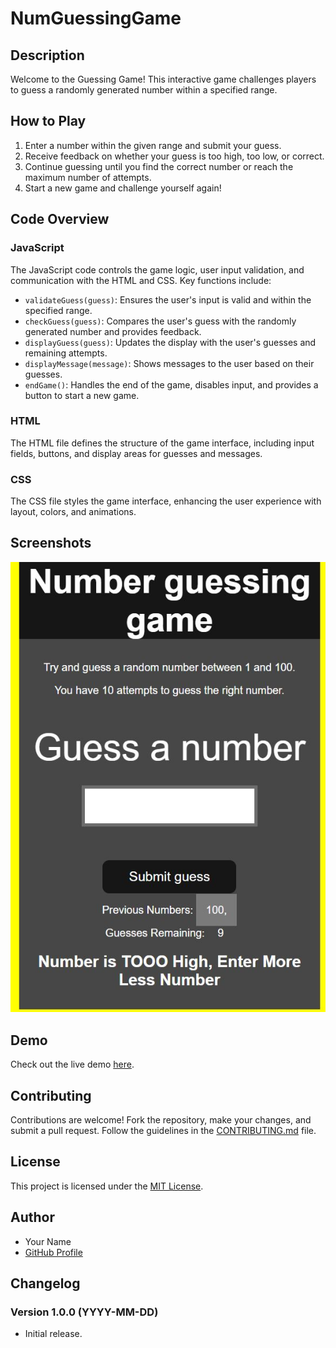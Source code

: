 # NumGuessingGame

## Description
Welcome to the Guessing Game! This interactive game challenges players to guess a randomly generated number within a specified range.

## How to Play
1. Enter a number within the given range and submit your guess.
2. Receive feedback on whether your guess is too high, too low, or correct.
3. Continue guessing until you find the correct number or reach the maximum number of attempts.
4. Start a new game and challenge yourself again!

## Code Overview
### JavaScript
The JavaScript code controls the game logic, user input validation, and communication with the HTML and CSS. Key functions include:
- `validateGuess(guess)`: Ensures the user's input is valid and within the specified range.
- `checkGuess(guess)`: Compares the user's guess with the randomly generated number and provides feedback.
- `displayGuess(guess)`: Updates the display with the user's guesses and remaining attempts.
- `displayMessage(message)`: Shows messages to the user based on their guesses.
- `endGame()`: Handles the end of the game, disables input, and provides a button to start a new game.

### HTML
The HTML file defines the structure of the game interface, including input fields, buttons, and display areas for guesses and messages.

### CSS
The CSS file styles the game interface, enhancing the user experience with layout, colors, and animations.

## Screenshots
![Game Screenshot](https://github.com/001sarvesh/NumGuessingGame/blob/main/SSn.JPG)

## Demo
Check out the live demo [here](link_to_live_demo).

## Contributing
Contributions are welcome! Fork the repository, make your changes, and submit a pull request. Follow the guidelines in the [CONTRIBUTING.md](link_to_contributing_file) file.

## License
This project is licensed under the [MIT License](link_to_license_file).

## Author
- Your Name
- [GitHub Profile](link_to_your_github_profile)

## Changelog
### Version 1.0.0 (YYYY-MM-DD)
- Initial release.

